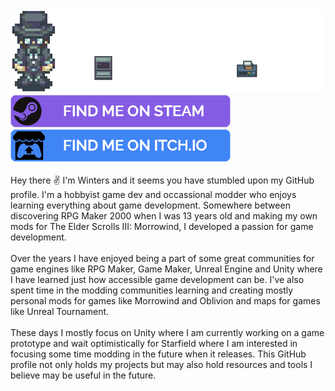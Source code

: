 <picture>
  <source media="(prefers-color-scheme: dark)" srcset="assets/zeroculture-profile-banner.png">
  <source media="(prefers-color-scheme: light)" srcset="assets/zeroculture-profile-banner-light.png">
  <img alt="Zero Culture Banner" src="assets/zeroculture-profile-banner.png">
</picture>
<br>
<picture>
  <a href="https://steamcommunity.com/id/wintersw0lf/"><img alt="Zero Culture Banner" src="assets/zeroculture-banner-steam.png"></a>
</picture>
<picture>
  <a href="https://zero-culture.itch.io/"><img alt="Zero Culture Banner" src="assets/zeroculture-banner-itch.png"></a>
</picture>
</br></br>
Hey there ✌️ I'm Winters and it seems you have stumbled upon my GitHub profile. I'm a hobbyist game dev and occassional modder who enjoys learning everything about game development. Somewhere between discovering RPG Maker 2000 when I was 13 years old and making my own mods for The Elder Scrolls III: Morrowind, I developed a passion for game development. 
</br></br>
Over the years I have enjoyed being a part of some great communities for game engines like RPG Maker, Game Maker, Unreal Engine and Unity where I have learned just how accessible game development can be. I've also spent time in the modding communities learning and creating mostly personal mods for games like Morrowind and Oblivion and maps for games like Unreal Tournament.
</br></br>
These days I mostly focus on Unity where I am currently working on a game prototype and wait optimistically for Starfield where I am interested in focusing some time modding in the future when it releases. This GitHub profile not only holds my projects but may also hold resources and tools I believe may be useful in the future.
